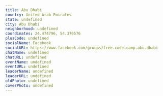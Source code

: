 ```yaml
---
title: Abu Dhabi
country: United Arab Emirates
state: undefined
city: Abu Dhabi
neighborhood: undefined
coordinates: 24.474796, 54.370576
plusCode: undefined
socialName: Facebook
socialURL: https://www.facebook.com/groups/free.code.camp.abu.dhabi
chatName: undefined
chatURL: undefined
eventName: undefined
eventURL: undefined
leaderName: undefined
leaderURL: undefined
oldPhoto: undefined
coverPhoto: undefined
---
```


